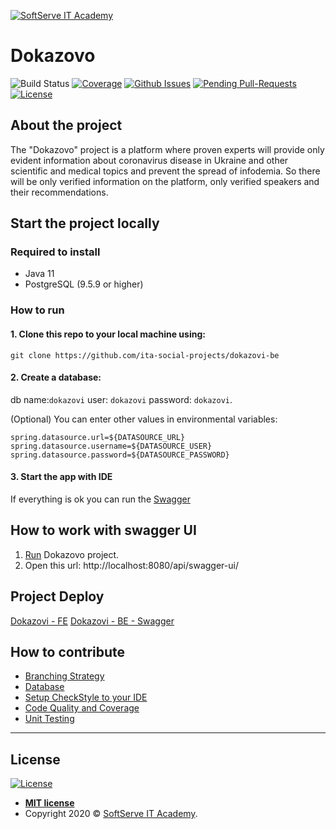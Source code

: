 <a href="https://softserve.academy/"><img src="https://s.057.ua/section/newsInternalIcon/upload/images/news/icon/000/050/792/vnutr_5ce4f980ef15f.jpg" title="SoftServe IT Academy" alt="SoftServe IT Academy"></a>

# Dokazovo

![Build Status](https://github.com/ita-social-projects/dokazovi-be/workflows/Build%20&%20Test/badge.svg)
[![Coverage](https://sonarcloud.io/api/project_badges/measure?project=ita-social-projects_dokazovi-be&metric=coverage&)](https://sonarcloud.io/dashboard?id=ita-social-projects_dokazovi-be)
[![Github Issues](https://img.shields.io/github/issues/ita-social-projects/dokazovi-be)](https://github.com/ita-social-projects/dokazovi-be/issues)
[![Pending Pull-Requests](https://img.shields.io/github/issues-pr/ita-social-projects/dokazovi-be)](https://github.com/ita-social-projects/dokazovi-be/pulls)
[![License](http://img.shields.io/:license-mit-blue.svg)](http://badges.mit-license.org)

## About the project

The "Dokazovo" project is a platform where proven experts will provide only evident information about coronavirus disease in Ukraine and other scientific and medical topics and prevent the spread of infodemia.
So there will be only verified information on the platform, only verified speakers and their recommendations.

## Start the project locally

### Required to install

* Java 11
* PostgreSQL (9.5.9 or higher)

### How to run

#### 1. Clone this repo to your local machine using:

```shell
git clone https://github.com/ita-social-projects/dokazovi-be
```

#### 2. Create a database: 

db name:`dokazovi` user: `dokazovi` password: `dokazovi`.

(Optional) You can enter other values in environmental variables:

```properties
spring.datasource.url=${DATASOURCE_URL}
spring.datasource.username=${DATASOURCE_USER}
spring.datasource.password=${DATASOURCE_PASSWORD}
```

#### 3. Start the app with IDE

If everything is ok you can run the [Swagger](#How-to-work-with-swagger-UI)

## How to work with swagger UI

1. [Run](#How-to-run) Dokazovo project.
2. Open this url: http://localhost:8080/api/swagger-ui/

## Project Deploy
[Dokazovi - FE](https://dokazovi-fe.herokuapp.com/)
[Dokazovi - BE - Swagger](https://dokazovi-be.herokuapp.com/api/swagger-ui/#/)

## How to contribute
* [Branching Strategy](https://github.com/ita-social-projects/dokazovi-be/wiki/Branching-Strategy)
* [Database](https://github.com/ita-social-projects/dokazovi-be/wiki/Database)
* [Setup CheckStyle to your IDE](https://github.com/ita-social-projects/dokazovi-be/wiki/Setup-CheckStyle-to-your-IDE)
* [Code Quality and Coverage](https://github.com/ita-social-projects/dokazovi-be/wiki/Code-Quality-and-Coverage)
* [Unit Testing](https://github.com/ita-social-projects/dokazovi-be/wiki/Unit-Testing)
---

## License

[![License](http://img.shields.io/:license-mit-blue.svg?style=flat-square)](http://badges.mit-license.org)

- **[MIT license](http://opensource.org/licenses/mit-license.php)**
- Copyright 2020 © <a href="https://softserve.academy/" target="_blank"> SoftServe IT Academy</a>.

